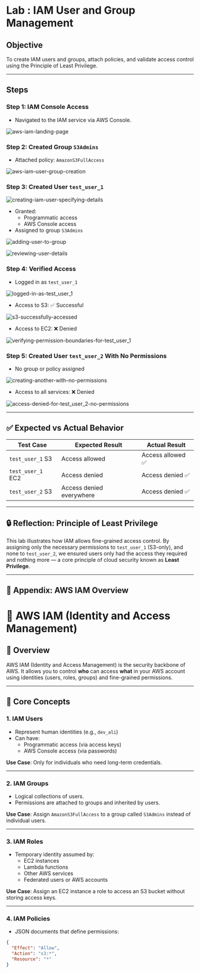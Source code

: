 # Lab : IAM User and Group Management

## Objective
To create IAM users and groups, attach policies, and validate access control using the Principle of Least Privilege.

---

## Steps

### Step 1: IAM Console Access
- Navigated to the IAM service via AWS Console.
  
![aws-iam-landing-page](https://github.com/user-attachments/assets/c34823c5-34da-40f0-98c6-29854c4a7f1d)


### Step 2: Created Group `S3Admins`
- Attached policy: `AmazonS3FullAccess`
  
![aws-iam-user-group-creation](https://github.com/user-attachments/assets/bbe9be45-717c-4eb6-870b-c3924bc551c6)



### Step 3: Created User `test_user_1`

![creating-iam-user-specifying-details](https://github.com/user-attachments/assets/f640cc3c-727e-459f-bbef-732c5477a316)

- Granted:
  - Programmatic access
  - AWS Console access
- Assigned to group `S3Admins`


![adding-user-to-group](https://github.com/user-attachments/assets/331be36b-83bf-4ee5-ac4b-e1431a85e01f)

![reviewing-user-details](https://github.com/user-attachments/assets/108f0cf4-1383-450d-952a-db4056cd61b9)



### Step 4: Verified Access
- Logged in as `test_user_1`

![logged-in-as-test_user_1](https://github.com/user-attachments/assets/f1f563e3-6213-440f-9a69-64ead93178c7)

  
- Access to S3: ✅ Successful

![s3-successfully-accessed](https://github.com/user-attachments/assets/291603da-9b8f-43ee-9ace-570de9ea9b84)

- Access to EC2: ❌ Denied
  
![verifying-permission-boundaries-for-test_user_1](https://github.com/user-attachments/assets/31adc82a-5e75-46ee-bcef-19e5bdb32550)


### Step 5: Created User `test_user_2` With No Permissions
- No group or policy assigned

![creating-another-with-no-permissions](https://github.com/user-attachments/assets/cc6b9aa7-7aae-42b7-92b1-361a1076e026)

- Access to all services: ❌ Denied
  
![access-denied-for-test_user_2-no-permissions](https://github.com/user-attachments/assets/3cea2a5a-9458-420d-9ded-5c4f8a553947)

---

## ✅ Expected vs Actual Behavior

| Test Case         | Expected Result          | Actual Result           |
|------------------|--------------------------|-------------------------|
| `test_user_1` S3 | Access allowed           | Access allowed ✅       |
| `test_user_1` EC2| Access denied            | Access denied ✅        |
| `test_user_2` S3 | Access denied everywhere | Access denied ✅        |

---

## 🔒 Reflection: Principle of Least Privilege

This lab illustrates how IAM allows fine-grained access control. By assigning only the necessary permissions to `test_user_1` (S3-only), and none to `test_user_2`, we ensured users only had the access they required and nothing more — a core principle of cloud security known as **Least Privilege**.

---

## 🔐 Appendix: AWS IAM Overview

# 🔐 AWS IAM (Identity and Access Management)

## 📘 Overview

AWS IAM (Identity and Access Management) is the security backbone of AWS. It allows you to control **who** can access **what** in your AWS account using identities (users, roles, groups) and fine-grained permissions.

---

## 🧱 Core Concepts

### 1. IAM Users
- Represent human identities (e.g., `dev_ali`)
- Can have:
  - Programmatic access (via access keys)
  - AWS Console access (via passwords)

**Use Case**: Only for individuals who need long-term credentials.

---

### 2. IAM Groups
- Logical collections of users.
- Permissions are attached to groups and inherited by users.

**Use Case**: Assign `AmazonS3FullAccess` to a group called `S3Admins` instead of individual users.

---

### 3. IAM Roles
- Temporary identity assumed by:
  - EC2 instances
  - Lambda functions
  - Other AWS services
  - Federated users or AWS accounts

**Use Case**: Assign an EC2 instance a role to access an S3 bucket without storing access keys.

---

### 4. IAM Policies
- JSON documents that define permissions:
```json
{
  "Effect": "Allow",
  "Action": "s3:*",
  "Resource": "*"
}

